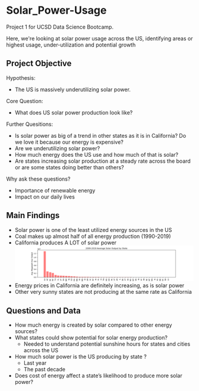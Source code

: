 # Solar_Power-Usage
Project 1 for UCSD Data Science Bootcamp.

Here, we're looking at solar power usage across the US, identifying areas or highest usage, under-utilization and potential growth

## Project Objective

Hypothesis:
- The US is massively underutilizing solar power.

Core Question:
- What does US solar power production look like?

Further Quesitions:
- Is solar power as big of a trend in other states as it is in California? Do we love it because our energy is expensive?
- Are we underutilizing solar power?
- How much energy does the US use and how much of that is solar?
- Are states increasing solar production at a steady rate across the board or are some states doing better than others?

Why ask these questions?
- Importance of renewable energy
- Impact on our daily lives

## Main Findings

- Solar power is one of the least utilized energy sources in the US
- Coal makes up almost half of all energy production (1990-2019)
- California produces A LOT of solar power
![2009-2019 Total State Solar Output](./dom_solar_by_state/2009_2019_Total_Solar_Output_by_State.png)
- Energy prices in California are definitely increasing, as is solar power
- Other very sunny states are not producing at the same rate as California

## Questions and Data

- How much energy is created by solar compared to other energy sources?
- What states could show potential for solar energy production?
    - Needed to understand potential sunshine hours for states and cities across the US
- How much solar power is the US producing by state ? 
    - Last year
    - The past decade
- Does cost of energy affect a state’s likelihood to produce more solar power?
